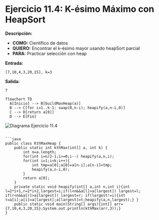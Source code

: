 # Ejercicio 11.4: K-ésimo Máximo con HeapSort  
**Descripción:**  
- **COMO:** Científico de datos  
- **QUIERO:** Encontrar el k-ésimo mayor usando heapSort parcial  
- **PARA:** Practicar selección con heap  

**Entrada:**  
```
[7,10,4,3,20,15], k=3
```

**Salida:**  
```
7
```

```mermaid
flowchart TD
  A[Inicio] --> B[buildMaxHeap(a)]  
  B --> C[for i=1..k-1: swap(0,n-i); heapify(a,n-i,0)]  
  C --> D[return a[0]]  
  D --> E[Fin]
```

![Diagrama Ejercicio 11.4](diagram4.png)
```

```java
public class KthMaxHeap {
    public static int kthMax(int[] a, int k) {
        int n=a.length;
        for(int i=n/2-1;i>=0;i--) heapify(a,n,i);
        for(int i=1;i<k;i++){
            int tmp=a[0];a[0]=a[n-i];a[n-i]=tmp;
            heapify(a,n-i,0);
        }
        return a[0];
    }
    private static void heapify(int[] a,int n,int i){int l=2*i+1,r=2*i+2,largest=i;if(l<n&&a[l]>a[largest]) largest=l; if(r<n&&a[r]>a[largest]) largest=r; if(largest!=i){int t=a[i];a[i]=a[largest];a[largest]=t;heapify(a,n,largest);} }
    public static void main(String[] args){int[] arr={7,10,4,3,20,15};System.out.println(kthMax(arr,3));}
}
```